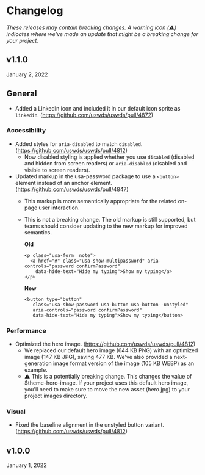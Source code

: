 # Changelog

_These releases may contain breaking changes.
A warning icon (:warning:) indicates where we've made an update that might be a breaking change for your project._

## v1.1.0

January 2, 2022

## General
- Added a LinkedIn icon and included it in our default icon sprite as `linkedin`. (https://github.com/uswds/uswds/pull/4872)

### Accessibility

- Added styles for `aria-disabled` to match `disabled`. (https://github.com/uswds/uswds/pull/4812)
    - Now disabled styling is applied whether you use `disabled` (disabled and hidden from screen readers) or `aria-disabled` (disabled and visible to screen readers).
- Updated markup in the usa-password package to use a `<button>` element instead of an anchor element. (https://github.com/uswds/uswds/pull/4847)
    - This markup is more semantically appropriate for the related on-page user interaction.
    - This is not a breaking change. The old markup is still supported, but teams should consider updating to the new markup for improved semantics.

        **Old**
        ```
        <p class="usa-form__note">
          <a href="#" class="usa-show-multipassword" aria-controls="password confirmPassword"
            data-hide-text="Hide my typing">Show my typing</a>
        </p>
        ```
       **New**
       ```
       <button type="button"
          class="usa-show-password usa-button usa-button--unstyled"
          aria-controls="password confirmPassword"
          data-hide-text="Hide my typing">Show my typing</button>
        ```

### Performance

- Optimized the hero image. (https://github.com/uswds/uswds/pull/4812)
    - We replaced our default hero image (644 KB PNG) with an optimized image (147 KB JPG), saving 477 KB. We've also provided a next-generation image format version of the image (105 KB WEBP) as an example.
    - :warning: This is a potentially breaking change. This changes the value of $theme-hero-image. If your project uses this default hero image, you'll need to make sure to move the new asset (hero.jpg) to your project images directory.

### Visual

- Fixed the baseline alignment in the unstyled button variant. (https://github.com/uswds/uswds/pull/4812)

## v1.0.0

January 1, 2022
